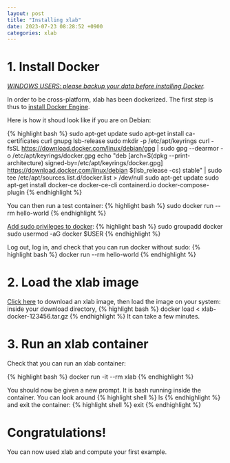 ```yaml
---
layout: post
title: "Installing xlab"
date: 2023-07-23 08:28:52 +0900
categories: xlab
---
```


# 1. Install Docker

_[WINDOWS USERS: please backup your data before installing Docker][windows]._

In order to be cross-platform, xlab has been dockerized. The first step is thus to [install Docker Engine][docker].

Here is how it shoud look like if you are on Debian:

{% highlight bash %}
sudo apt-get update
sudo apt-get install ca-certificates curl gnupg lsb-release
sudo mkdir -p /etc/apt/keyrings
curl -fsSL https://download.docker.com/linux/debian/gpg | sudo gpg --dearmor -o /etc/apt/keyrings/docker.gpg
echo "deb [arch=$(dpkg --print-architecture) signed-by=/etc/apt/keyrings/docker.gpg] https://download.docker.com/linux/debian $(lsb_release -cs) stable" | sudo tee /etc/apt/sources.list.d/docker.list > /dev/null
sudo apt-get update
sudo apt-get install docker-ce docker-ce-cli containerd.io docker-compose-plugin
{% endhighlight %}

You can then run a test container:
{% highlight bash %}
sudo docker run --rm hello-world
{% endhighlight %}

[Add sudo privileges to docker][sudo]:
{% highlight bash %}
sudo groupadd docker
sudo usermod -aG docker $USER
{% endhighlight %}

Log out, log in, and check that you can run docker without sudo:
{% highlight bash %}
docker run --rm hello-world
{% endhighlight %}

# 2. Load the xlab image

[Click here][download] to download an xlab image, then load the image on your system: inside your download directory,
{% highlight bash %}
docker load < xlab-docker-123456.tar.gz
{% endhighlight %}
It can take a few minutes.

# 3. Run an xlab container

Check that you can run an xlab container:

{% highlight bash %}
docker run -it --rm xlab
{% endhighlight %}

You should now be given a new prompt. It is bash running inside the container.
You can look around
{% highlight shell %}
ls
{% endhighlight %}
and exit the container:
{% highlight shell %}
exit
{% endhighlight %}

# Congratulations!

You can now used xlab and compute your first example.

[docker]: https://docs.docker.com/engine/install/
[windows]: https://github.com/docker/for-win/issues/1549
[sudo]: https://docs.docker.com/engine/install/linux-postinstall/#manage-docker-as-a-non-root-user
[download]: /assets/xlab-docker-220804.tar.gz
